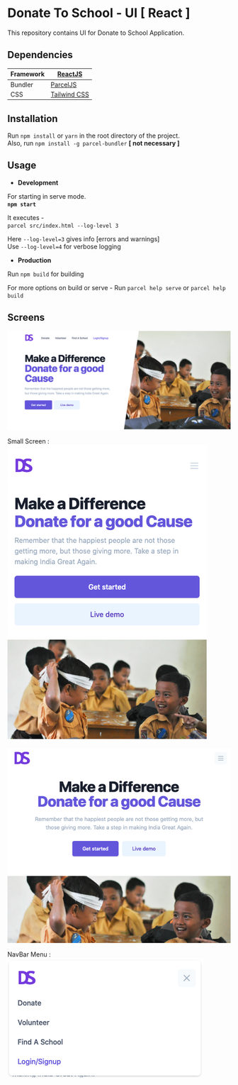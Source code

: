# Donate To School - UI [ React ]


This repository contains UI for Donate to School Application.

## Dependencies

|Framework|[ReactJS](https://reactjs.org/)|
|---|---|
|Bundler|[ParcelJS](https://parceljs.org/)|
|CSS|[Tailwind CSS](https://tailwindcss.com/)|

## Installation
  Run `npm install` or `yarn` in the root directory of the project.  
  Also, run `npm install -g parcel-bundler` **[ not necessary ]**

## Usage
  - **Development**
    
  For starting in serve mode.  
  **```npm start```**
      
  It executes -   
  `parcel src/index.html --log-level 3`  
  
  Here `--log-level=3` gives info [errors and warnings]  
  Use `--log-level=4` for verbose logging
  
  
  - **Production**
  
  Run `npm build` for building

  For more options on build or serve - Run `parcel help serve` or `parcel help build`

## Screens

![](https://github.com/manish-baghel/donateToSchoolReact/raw/master/screens/lg-screen.png)

Small Screen : ![](https://github.com/manish-baghel/donateToSchoolReact/raw/master/screens/sm-screen.png)

![](https://github.com/manish-baghel/donateToSchoolReact/raw/master/screens/sm-md-screen.png)

NavBar Menu : ![](https://github.com/manish-baghel/donateToSchoolReact/raw/master/screens/sm-navbar.png)
